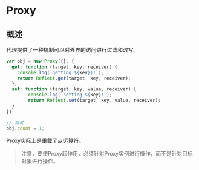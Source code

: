 # Proxy

## 概述

代理提供了一种机制可以对外界的访问进行过滤和改写。

```js
var obj = new Proxy({}, {
  get: function (target, key, receiver) {
  	console.log(`getting ${key})!`);
    return Reflect.get(target, key, receiver);
  },
  set: function (target, key, value, receiver) {
 		console.log(`setting ${key}!`);
 		return Reflect.set(target, key, value, receiver);
  }
})

// 测试
obj.count = 1;
```

Proxy实际上是重载了点运算符。

> 注意，要使Proxy起作用，必须针对Proxy实例进行操作，而不是针对目标对象进行操作。